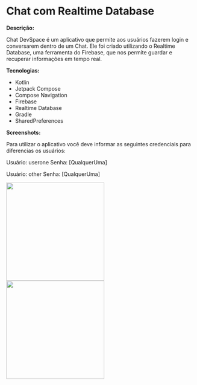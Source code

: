 # Chat com Realtime Database

**Descrição:**

Chat DevSpace é um aplicativo que permite aos usuários fazerem login e conversarem dentro de um Chat. 
Ele foi criado utilizando o Realtime Database, uma ferramenta do Firebase, que nos permite guardar e recuperar informações em tempo real.

**Tecnologias:**

* Kotlin
* Jetpack Compose
* Compose Navigation
* Firebase
* Realtime Database
* Gradle
* SharedPreferences

**Screenshots:**

Para utilizar o aplicativo você deve informar as seguintes credenciais para diferencias os usuários:

Usuário: userone
Senha: [QualquerUma]

Usuário: other
Senha: [QualquerUma]

<img src="https://github.com/user-attachments/assets/06826968-f8a2-4a30-ac7a-7ee6a104b75b" width=260/>
<img src="https://github.com/user-attachments/assets/dac7d616-fc69-459e-ba8f-26cfbf0e7f65" width=260/>

